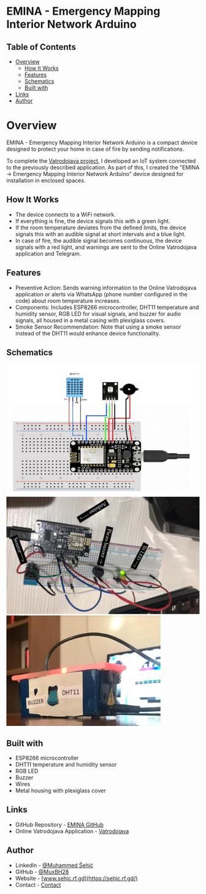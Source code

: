 # EMINA - Emergency Mapping Interior Network Arduino

## Table of Contents
- [Overview](#overview)
  - [How It Works](#how-it-works)
  - [Features](#features)
  - [Schematics](#schematics)
  - [Built with](#built-with)
- [Links](#links)
- [Author](#author)

# Overview

EMINA - Emergency Mapping Interior Network Arduino is a compact device designed to protect your home in case of fire by sending notifications.

To complete the [Vatrodojava project](https://www.vatrodojava.rf.gd/), I developed an IoT system connected to the previously described application. As part of this, I created the "EMINA -> Emergency Mapping Interior Network Arduino" device designed for installation in enclosed spaces.

## How It Works

- The device connects to a WiFi network.
- If everything is fine, the device signals this with a green light.
- If the room temperature deviates from the defined limits, the device signals this with an audible signal at short intervals and a blue light.
- In case of fire, the audible signal becomes continuous, the device signals with a red light, and warnings are sent to the Online Vatrodojava application and Telegram.

## Features

- Preventive Action: Sends warning information to the Online Vatrodojava application or alerts via WhatsApp (phone number configured in the code) about room temperature increases.
- Components: Includes ESP8266 microcontroller, DHT11 temperature and humidity sensor, RGB LED for visual signals, and buzzer for audio signals, all housed in a metal casing with plexiglass covers.
- Smoke Sensor Recommendation: Note that using a smoke sensor instead of the DHT11 would enhance device functionality.

## Schematics

![Schematics](images/schematic.png)
![BreadBoard](images/breadboard.png)
![Final](images/final.png)

## Built with
  - ESP8266 microcontroller
  - DHT11 temperature and humidity sensor
  - RGB LED
  - Buzzer
  - Wires
  - Metal housing with plexiglass cover

## Links
- GitHub Repository - [EMINA GitHub](https://github.com/MuxBH28/emina)
- Online Vatrodojava Application - [Vatrodojava](https://sehic.rf.gd/vatrodojava)

## Author

- LinkedIn - [@Muhammed Šehić](https://www.linkedin.com/in/muhammed-%C5%A1ehi%C4%87-31a7b6175/)
- GitHub - [@MuxBH28](https://github.com/MuxBH28)
- Website - [www.sehic.rf.gd](https://sehic.rf.gd/)
- Contact - [Contact](https://sehic.rf.gd/#contact)

